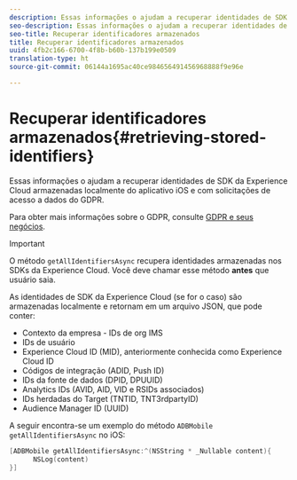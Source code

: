 ```yaml
---
description: Essas informações o ajudam a recuperar identidades de SDK da Experience Cloud armazenadas localmente do aplicativo iOS e com solicitações de acesso a dados do GDPR.
seo-description: Essas informações o ajudam a recuperar identidades de SDK da Experience Cloud armazenadas localmente do aplicativo iOS e com solicitações de acesso a dados do GDPR.
seo-title: Recuperar identificadores armazenados
title: Recuperar identificadores armazenados
uuid: 4fb2c166-6700-4f8b-b60b-137b199e0509
translation-type: ht
source-git-commit: 06144a1695ac40ce984656491456968888f9e96e

---
```



# Recuperar identificadores armazenados{#retrieving-stored-identifiers}

Essas informações o ajudam a recuperar identidades de SDK da Experience Cloud armazenadas localmente do aplicativo iOS e com solicitações de acesso a dados do GDPR.

Para obter mais informações sobre o GDPR, consulte [GDPR e seus negócios](https://www.adobe.com/br/privacy/general-data-protection-regulation.html).

>[!IMPORTANT]
>
>O método `getAllIdentifiersAsync` recupera identidades armazenadas nos SDKs da Experience Cloud. Você deve chamar esse método **antes** que usuário saia.

As identidades de SDK da Experience Cloud (se for o caso) são armazenadas localmente e retornam em um arquivo JSON, que pode conter:

* Contexto da empresa - IDs de org IMS
* IDs de usuário
* Experience Cloud ID (MID), anteriormente conhecida como Experience Cloud ID
* Códigos de integração (ADID, Push ID)
* IDs da fonte de dados (DPID, DPUUID)
* Analytics IDs (AVID, AID, VID e RSIDs associados)
* IDs herdadas do Target (TNTID, TNT3rdpartyID)
* Audience Manager ID (UUID)

A seguir encontra-se um exemplo do método `ADBMobile getAllIdentifiersAsync` no iOS:

```objective-c
[ADBMobile getAllIdentifiersAsync:^(NSString * _Nullable content){
      NSLog(content) 
}]
```

